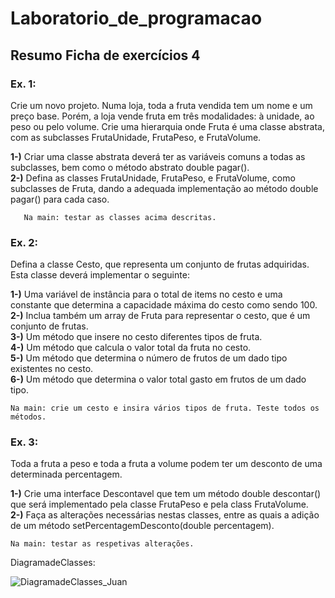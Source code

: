 # Laboratorio_de_programacao

## Resumo Ficha de exercícios 4

### Ex. 1:
Crie um novo projeto. Numa loja, toda a fruta vendida tem um nome e um preço base. Porém, a loja vende fruta em três modalidades: à unidade, ao peso ou pelo volume. Crie uma hierarquia onde Fruta é uma classe abstrata, com as subclasses FrutaUnidade, FrutaPeso, e FrutaVolume.

  **1-)** Criar uma classe abstrata deverá ter as variáveis comuns a todas as subclasses, bem como o método abstrato double pagar().                                                                 
  **2-)** Defina as classes FrutaUnidade, FrutaPeso, e FrutaVolume, como subclasses de Fruta, dando a adequada implementação ao método double pagar() para cada caso.
   
       Na main: testar as classes acima descritas.

### Ex. 2:
Defina a classe Cesto, que representa um conjunto de frutas adquiridas. Esta classe deverá implementar o seguinte:
 
   **1-)** Uma variável de instância para o total de items no cesto e uma constante que determina a capacidade máxima do cesto como sendo 100.                                   
   **2-)** Inclua também um array de Fruta para representar o cesto, que é um conjunto de frutas.                                       
   **3-)** Um método que insere no cesto diferentes tipos de fruta.                                       
   **4-)** Um método que calcula o valor total da fruta no cesto.                                       
   **5-)** Um método que determina o número de frutos de um dado tipo existentes no cesto.                                       
   **6-)** Um método que determina o valor total gasto em frutos de um dado tipo.                                       
   
    Na main: crie um cesto e insira vários tipos de fruta. Teste todos os métodos.                                       
   
### Ex. 3: 
Toda a fruta a peso e toda a fruta a volume podem ter um desconto de uma determinada percentagem.                                       
 
   **1-)** Crie uma interface Descontavel que tem um método double descontar() que será implementado pela classe FrutaPeso e pela class FrutaVolume.                            
   **2-)** Faça as alterações necessárias nestas classes, entre as quais a adição de um método setPercentagemDesconto(double percentagem).                                  
   
    Na main: testar as respetivas alterações.


DiagramadeClasses: 

![DiagramadeClasses_Juan](https://user-images.githubusercontent.com/97111394/155163310-0a96e7a7-d3a0-4854-92e0-e5be500265d5.png)
